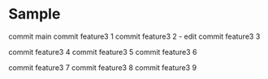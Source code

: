 # Sample

commit main
commit feature3 1
commit feature3 2 - edit
commit feature3 3

commit feature3 4
commit feature3 5
commit feature3 6

commit feature3 7
commit feature3 8
commit feature3 9
